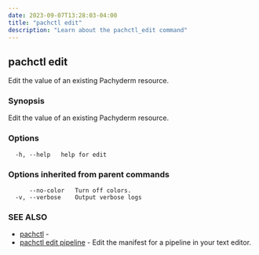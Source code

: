 ```yaml
---
date: 2023-09-07T13:28:03-04:00
title: "pachctl edit"
description: "Learn about the pachctl_edit command"
---
```


## pachctl edit

Edit the value of an existing Pachyderm resource.

### Synopsis

Edit the value of an existing Pachyderm resource.

### Options

```
  -h, --help   help for edit
```

### Options inherited from parent commands

```
      --no-color   Turn off colors.
  -v, --verbose    Output verbose logs
```

### SEE ALSO

* [pachctl](../pachctl)	 - 
* [pachctl edit pipeline](../pachctl_edit_pipeline)	 - Edit the manifest for a pipeline in your text editor.

